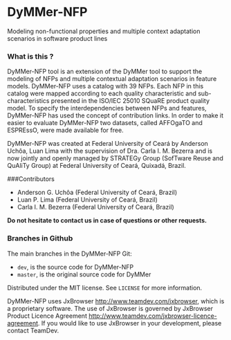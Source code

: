 # **DyMMer-NFP**

Modeling non-functional properties and multiple context adaptation scenarios in software product lines

### What is this ?

DyMMer-NFP tool is an extension of the DyMMer tool to support the modeling of NFPs and multiple contextual adaptation scenarios in feature models. DyMMer-NFP uses a catalog with 39 NFPs. Each NFP in this catalog were mapped according to each quality characteristic and sub-characteristics presented in the ISO/IEC 25010 SQuaRE product quality model. To specify the interdependencies between NFPs and features, DyMMer-NFP has used the concept of contribution links. In order to make it easier to evaluate DyMMer-NFP two datasets, called AFFOgaTO and ESPREssO, were made available for free.

DyMMer-NFP was created at Federal University of Ceará by Anderson Uchôa, Luan Lima with the supervision of Dra. Carla I. M. Bezerra and is now jointly and openly managed by STRATEGy Group (SofTware Reuse and QuAliTy Group) at Federal University of Ceará, Quixadá, Brazil.


###Contributors

- Anderson G. Uchôa (Federal University of Ceará, Brazil)
- Luan P. Lima (Federal University of Ceará, Brazil)
- Carla I. M. Bezerra (Federal University of Ceará, Brazil)

**Do not hesitate to contact us in case of questions or other requests.**

### Branches in Github

The main branches in the DyMMer-NFP Git:

* ``dev``, is the source code for DyMMer-NFP
* ``master``, is the original source code for DyMMer


Distributed under the MIT license. See ``LICENSE`` for more information.

DyMMer-NFP uses JxBrowser http://www.teamdev.com/jxbrowser, which is a proprietary software. The use of JxBrowser is governed by JxBrowser Product Licence Agreement http://www.teamdev.com/jxbrowser-licence-agreement. If you would like to use JxBrowser in your development, please contact TeamDev.
